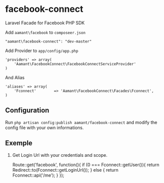 facebook-connect
================

Laravel Facade for Facebook PHP SDK

Add `aamant\facebook` to `composeer.json`

	"aamant\facebook-connect": "dev-master"

Add Provider to `app/config/app.php`

	'providers' => array(
		'Aamant\FacebookConnect\FacebookConnectServiceProvider'
	)

And Alias

	'aliases' => array(
		'Fconnect'		  => 'Aamant\FacebookConnect\Facades\Fconnect',
	)

## Configuration

Run `php artisan config:publish aamant/facebook-connect` and modify the config file with your own informations.

## Exemple

1. Get Login Url with your credentials and scope.

	Route::get('facebook', function(){
		if (0 === Fconnect::getUser()){
			return Redirect::to(Fconnect::getLoginUrl());
		} else {
			return Fconnect::api('/me');
		}
	});
